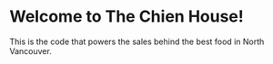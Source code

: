 # Welcome to The Chien House!
This is the code that powers the sales behind the best food in North Vancouver. 
